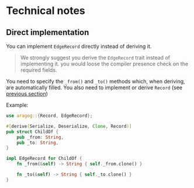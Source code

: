 
# Technical notes

## Direct implementation

You can implement `EdgeRecord` directly instead of deriving it.

> We strongly suggest you derive the `EdgeRecord` trait instead of implementing it.
> you would loose the compiler presence check on the required fields.

You need to specify the `_from()` and `_to()` methods which, when deriving, are automatically filled.
You also need to implement or derive `Record` (see [previous section](./record.md))

Example:
```rust
use aragog::{Record, EdgeRecord};

#[derive(Serialize, Deserialize, Clone, Record)]
pub struct ChildOf {
    pub _from: String,
    pub _to: String,
}

impl EdgeRecord for ChildOf {
    fn _from(&self) -> String { self._from.clone() }

    fn _to(&self) -> String { self._to.clone() }
}
```
